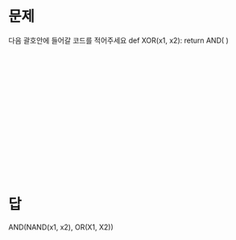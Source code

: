 # 문제 
다음 괄호안에 들어갈 코드를 적어주세요
def XOR(x1, x2):
  return AND(                               )
<br/>
<br/>
<br/>
<br/>
<br/>
<br/>
<br/>
<br/>
<br/>
<br/>
<br/>
<br/>
<br/>
<br/>
<br/>
<br/>
# 답
AND(NAND(x1, x2), OR(X1, X2))
